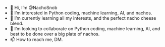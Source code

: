 - 👋 Hi, I’m @NachoSnob
- 👀 I’m interested in Python coding, machine learning, AI, and nachos.
- 🌱 I’m currently learning all my interests, and the perfect nacho cheese blend.
- 💞️ I’m looking to collaborate on Python coding, machine learning, AI, and best to be done over a big plate of nachos.
- 📫 How to reach me, DM.

<!---
NachoSnob/NachoSnob is a ✨ special ✨ repository because its `README.md` (this file) appears on your GitHub profile.
You can click the Preview link to take a look at your changes.
--->
